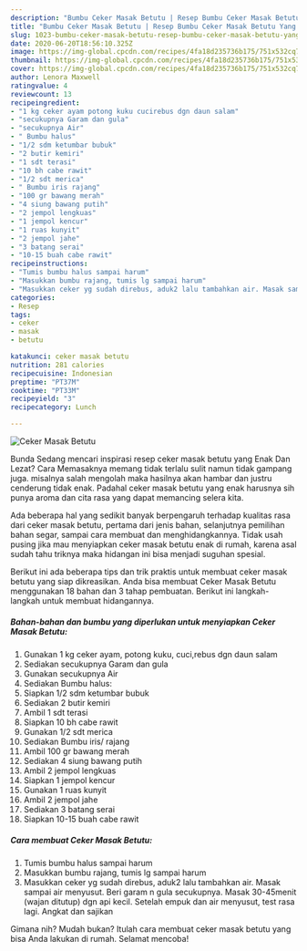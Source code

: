 ```yaml
---
description: "Bumbu Ceker Masak Betutu | Resep Bumbu Ceker Masak Betutu Yang Lezat Sekali"
title: "Bumbu Ceker Masak Betutu | Resep Bumbu Ceker Masak Betutu Yang Lezat Sekali"
slug: 1023-bumbu-ceker-masak-betutu-resep-bumbu-ceker-masak-betutu-yang-lezat-sekali
date: 2020-06-20T18:56:10.325Z
image: https://img-global.cpcdn.com/recipes/4fa18d235736b175/751x532cq70/ceker-masak-betutu-foto-resep-utama.jpg
thumbnail: https://img-global.cpcdn.com/recipes/4fa18d235736b175/751x532cq70/ceker-masak-betutu-foto-resep-utama.jpg
cover: https://img-global.cpcdn.com/recipes/4fa18d235736b175/751x532cq70/ceker-masak-betutu-foto-resep-utama.jpg
author: Lenora Maxwell
ratingvalue: 4
reviewcount: 13
recipeingredient:
- "1 kg ceker ayam potong kuku cucirebus dgn daun salam"
- "secukupnya Garam dan gula"
- "secukupnya Air"
- " Bumbu halus"
- "1/2 sdm ketumbar bubuk"
- "2 butir kemiri"
- "1 sdt terasi"
- "10 bh cabe rawit"
- "1/2 sdt merica"
- " Bumbu iris rajang"
- "100 gr bawang merah"
- "4 siung bawang putih"
- "2 jempol lengkuas"
- "1 jempol kencur"
- "1 ruas kunyit"
- "2 jempol jahe"
- "3 batang serai"
- "10-15 buah cabe rawit"
recipeinstructions:
- "Tumis bumbu halus sampai harum"
- "Masukkan bumbu rajang, tumis lg sampai harum"
- "Masukkan ceker yg sudah direbus, aduk2 lalu tambahkan air. Masak sampai air menyusut. Beri garam n gula secukupnya. Masak 30-45menit (wajan ditutup) dgn api kecil. Setelah empuk dan air menyusut, test rasa lagi. Angkat dan sajikan"
categories:
- Resep
tags:
- ceker
- masak
- betutu

katakunci: ceker masak betutu 
nutrition: 281 calories
recipecuisine: Indonesian
preptime: "PT37M"
cooktime: "PT33M"
recipeyield: "3"
recipecategory: Lunch

---
```



![Ceker Masak Betutu](https://img-global.cpcdn.com/recipes/4fa18d235736b175/751x532cq70/ceker-masak-betutu-foto-resep-utama.jpg)

Bunda Sedang mencari inspirasi resep ceker masak betutu yang Enak Dan Lezat? Cara Memasaknya memang tidak terlalu sulit namun tidak gampang juga. misalnya salah mengolah maka hasilnya akan hambar dan justru cenderung tidak enak. Padahal ceker masak betutu yang enak harusnya sih punya aroma dan cita rasa yang dapat memancing selera kita.

Ada beberapa hal yang sedikit banyak berpengaruh terhadap kualitas rasa dari ceker masak betutu, pertama dari jenis bahan, selanjutnya pemilihan bahan segar, sampai cara membuat dan menghidangkannya. Tidak usah pusing jika mau menyiapkan ceker masak betutu enak di rumah, karena asal sudah tahu triknya maka hidangan ini bisa menjadi suguhan spesial.




Berikut ini ada beberapa tips dan trik praktis untuk membuat ceker masak betutu yang siap dikreasikan. Anda bisa membuat Ceker Masak Betutu menggunakan 18 bahan dan 3 tahap pembuatan. Berikut ini langkah-langkah untuk membuat hidangannya.

<!--inarticleads1-->

##### Bahan-bahan dan bumbu yang diperlukan untuk menyiapkan Ceker Masak Betutu:

1. Gunakan 1 kg ceker ayam, potong kuku, cuci,rebus dgn daun salam
1. Sediakan secukupnya Garam dan gula
1. Gunakan secukupnya Air
1. Sediakan  Bumbu halus:
1. Siapkan 1/2 sdm ketumbar bubuk
1. Sediakan 2 butir kemiri
1. Ambil 1 sdt terasi
1. Siapkan 10 bh cabe rawit
1. Gunakan 1/2 sdt merica
1. Sediakan  Bumbu iris/ rajang
1. Ambil 100 gr bawang merah
1. Sediakan 4 siung bawang putih
1. Ambil 2 jempol lengkuas
1. Siapkan 1 jempol kencur
1. Gunakan 1 ruas kunyit
1. Ambil 2 jempol jahe
1. Sediakan 3 batang serai
1. Siapkan 10-15 buah cabe rawit




<!--inarticleads2-->

##### Cara membuat Ceker Masak Betutu:

1. Tumis bumbu halus sampai harum
1. Masukkan bumbu rajang, tumis lg sampai harum
1. Masukkan ceker yg sudah direbus, aduk2 lalu tambahkan air. Masak sampai air menyusut. Beri garam n gula secukupnya. Masak 30-45menit (wajan ditutup) dgn api kecil. Setelah empuk dan air menyusut, test rasa lagi. Angkat dan sajikan




Gimana nih? Mudah bukan? Itulah cara membuat ceker masak betutu yang bisa Anda lakukan di rumah. Selamat mencoba!
